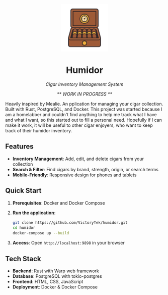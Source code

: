 <div align="center">
  <img src="static/logo.png" alt="Humidor Logo" width="150" height="150">
  <h1>Humidor</h1>
  <p><em>Cigar Inventory Management System</em></p>
  <p><em>** WORK IN PROGRESS **</em></p>
</div>

Heavily inspired by Mealie. 
An pplication for managing your cigar collection. Built with Rust, PostgreSQL, and Docker. 
This project was started because I am a homelabber and couldn't find anything to help me track what I have and what I want, so this started out to fill a personal need. Hopefully if I can make it work, it will be useful to other cigar enjoyers, who want to keep track of their humidor inventory.

## Features

- **Inventory Management**: Add, edit, and delete cigars from your collection
- **Search & Filter**: Find cigars by brand, strength, origin, or search terms
- **Mobile-Friendly**: Responsive design for phones and tablets

## Quick Start

1. **Prerequisites**: Docker and Docker Compose

2. **Run the application**:
   ```bash
   git clone https://github.com/VictoryTek/humidor.git
   cd humidor
   docker-compose up --build
   ```

3. **Access**: Open `http://localhost:9898` in your browser

## Tech Stack

- **Backend**: Rust with Warp web framework
- **Database**: PostgreSQL with tokio-postgres
- **Frontend**: HTML, CSS, JavaScript
- **Deployment**: Docker & Docker Compose